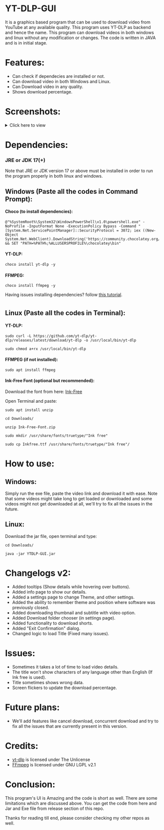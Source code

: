 # YT-DLP-GUI
It is a graphics based program that can be used to download video from YouTube at any available quality. This program uses YT-DLP as backend and hence the name. This program can download videos in both windows and linux without any modification or changes. The code is written in JAVA and is in initial stage.

# Features:
* Can check if dependecies are installed or not.
* Can download video in both Windows and Linux.
* Can Download video in any quality.
* Shows download percentage.


# Screenshots:
<details>
  <summary>Click here to view</summary>
  <img src="https://github.com/DeadSOUL-Studios/YT-DLP-GUI/assets/119154806/4571ae58-57ff-4b47-875a-7e35aed12475" name="Screenshot (1)">
  <img src="https://github.com/DeadSOUL-Studios/YT-DLP-GUI/assets/119154806/89babf2c-1af1-4633-8777-763699c428ab" name="Screenshot (2)">
  <img src="https://github.com/DeadSOUL-Studios/YT-DLP-GUI/assets/119154806/8e75ea6b-af4d-4d14-89e6-4ab0043af206" name="Screenshot (3)">
  <img src="https://github.com/DeadSOUL-Studios/YT-DLP-GUI/assets/119154806/666dbd58-8cb5-4e59-ac81-fd133d9ceabc" name="Screenshot (4)">
  <img src="https://github.com/DeadSOUL-Studios/YT-DLP-GUI/assets/119154806/1a411e5e-8a4e-4c82-976b-2006b9236c3f" name="Screenshot (5)">
  <img src="https://github.com/DeadSOUL-Studios/YT-DLP-GUI/assets/119154806/f3085f14-1fd1-4b55-84f9-0b868f2c2cbf" name="Screenshot (6)">
  <img src="https://github.com/DeadSOUL-Studios/YT-DLP-GUI/assets/119154806/d4c213d7-f5c8-44d1-a499-ce51f5eb8db6" name="Screenshot (7)">
  <img src="https://github.com/DeadSOUL-Studios/YT-DLP-GUI/assets/119154806/8b188f42-65dd-4246-81cc-4f4ab757324f" name="Screenshot (8)">
</details>


# Dependencies:
### JRE or JDK 17(+)
Note that JRE or JDK version 17 or above must be installed in order to run the program properly in both linux and windows.

## Windows (Paste all the codes in Command Prompt):
#### Choco (to install dependencies):
```
@"%SystemRoot%\System32\WindowsPowerShell\v1.0\powershell.exe" -NoProfile -InputFormat None -ExecutionPolicy Bypass -Command "[System.Net.ServicePointManager]::SecurityProtocol = 3072; iex ((New-Object System.Net.WebClient).DownloadString('https://community.chocolatey.org/install.ps1'))" && SET "PATH=%PATH%;%ALLUSERSPROFILE%\chocolatey\bin"
```
#### YT-DLP:
```
choco install yt-dlp -y
```
#### FFMPEG:
```
choco install ffmpeg -y
```
Having issues installing dependencies? follow [this tutorial](https://youtu.be/FkiwVVWhSys).

#
## Linux (Paste all the codes in Terminal):
#### YT-DLP:
```
sudo curl -L https://github.com/yt-dlp/yt-dlp/releases/latest/download/yt-dlp -o /usr/local/bin/yt-dlp
```
```
sudo chmod a+rx /usr/local/bin/yt-dlp
```
#### FFMPEG (if not installed):
```
sudo apt install ffmpeg
```
#### Ink-Free Font (optional but recommended):
Download the font from here: [Ink-Free](https://www.dafontfree.co/download/ink-free/?ind=1690914364498&filename=Ink-Free-Font.zip&wpdmdl=124225&refresh=667d592da497d1719490861)

Open Terminal and paste:
```
sudo apt install unzip
```
```
cd Downloads/
```
```
unzip Ink-Free-Font.zip
```
```
sudo mkdir /usr/share/fonts/truetype/"Ink free"
```
```
sudo cp Inkfree.ttf /usr/share/fonts/truetype/"Ink free"/
```

# How to use:
## Windows:
Simply run the exe file, paste the video link and download it with ease. Note that some videos might take long to get loaded or downloaded and some videos might not get downloaded at all, we'll try to fix all the issues in the future.
## Linux:
Download the jar file, open terminal and type:
```
cd Downloads/
```
```
java -jar YTDLP-GUI.jar
```

# Changelogs v2:
* Added tooltips (Show details while hovering over buttons).
* Added info page to show our details.
* Added a settings page to change Theme, and other settings.
* Added the ability to remember theme and position where software was previously closed.
* Added downloading thumbnail and subtitle with video option.
* Added Download folder chooser (in settings page).
* Added functionality to download shorts.
* Added "Exit Confirmation" dialog.
* Changed logic to load Title (Fixed many issues).

# Issues:
* Sometimes it takes a lot of time to load video details.
* The title won't show characters of any language other than English (If Ink free is used).
* Title sometimes shows wrong data.
* Screen flickers to update the download percentage.

# Future plans:
* We'll add features like cancel download, concurrent download and try to fix all the issues that are currently present in this version.

# Credits:
* [yt-dlp](https://github.com/yt-dlp/yt-dlp) is licensed under The Unlicense
* [FFmpeg](https://www.ffmpeg.org/) is licensed under GNU LGPL v2.1

# Conclusion:
This program's UI is Amazing and the code is short as well. There are some limitations which are discussed above. You can get the code from here and Jar and Exe file from release section of this repo.

Thanks for reading till end, please consider checking my other repos as well.

